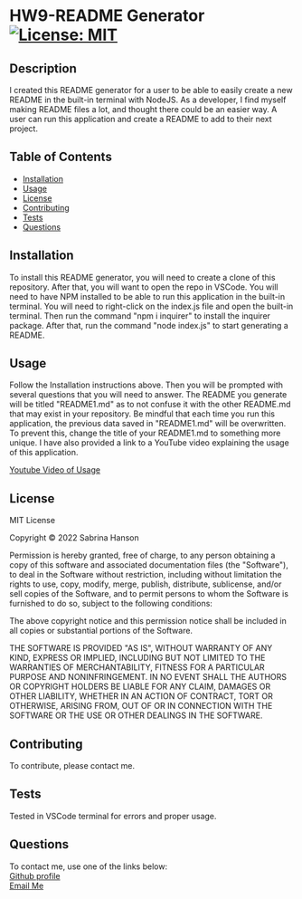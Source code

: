 # HW9-README Generator  [![License: MIT](https://img.shields.io/badge/License-MIT-yellow.svg)](https://opensource.org/licenses/MIT)

## Description
I created this README generator for a user to be able to easily create a new README in the built-in terminal with NodeJS. As a developer, I find myself making README files a lot, and thought there could be an easier way. A user can run this application and create a README to add to their next project.

## Table of Contents
- [Installation](#installation)
- [Usage](#usage)
- [License](#license)
- [Contributing](#contributing)
- [Tests](#tests)
- [Questions](#questions)

## Installation
To install this README generator, you will need to create a clone of this repository. After that, you will want to open the repo in VSCode. You will need to have NPM installed to be able to run this application in the built-in terminal. You will need to right-click on the index.js file and open the built-in terminal. Then run the command "npm i inquirer" to install the inquirer package. After that, run the command "node index.js" to start generating a README. 

## Usage
Follow the Installation instructions above. Then you will be prompted with several questions that you will need to answer. The README you generate will be titled "README1.md" as to not confuse it with the other README.md that may exist in your repository. Be mindful that each time you run this application, the previous data saved in "README1.md" will be overwritten. To prevent this, change the title of your README1.md to something more unique. I have also provided a link to a YouTube video explaining the usage of this application.

[Youtube Video of Usage](https://youtu.be/qEkA4k5-JC4)

## License
MIT License

Copyright &copy; 2022 Sabrina Hanson

Permission is hereby granted, free of charge, to any person obtaining a copy
of this software and associated documentation files (the "Software"), to deal
in the Software without restriction, including without limitation the rights
to use, copy, modify, merge, publish, distribute, sublicense, and/or sell
copies of the Software, and to permit persons to whom the Software is
furnished to do so, subject to the following conditions:

The above copyright notice and this permission notice shall be included in all
copies or substantial portions of the Software.

THE SOFTWARE IS PROVIDED "AS IS", WITHOUT WARRANTY OF ANY KIND, EXPRESS OR
IMPLIED, INCLUDING BUT NOT LIMITED TO THE WARRANTIES OF MERCHANTABILITY,
FITNESS FOR A PARTICULAR PURPOSE AND NONINFRINGEMENT. IN NO EVENT SHALL THE
AUTHORS OR COPYRIGHT HOLDERS BE LIABLE FOR ANY CLAIM, DAMAGES OR OTHER
LIABILITY, WHETHER IN AN ACTION OF CONTRACT, TORT OR OTHERWISE, ARISING FROM,
OUT OF OR IN CONNECTION WITH THE SOFTWARE OR THE USE OR OTHER DEALINGS IN THE
SOFTWARE.

## Contributing
To contribute, please contact me.

## Tests
Tested in VSCode terminal for errors and proper usage.

## Questions
To contact me, use one of the links below:  
[Github profile](https://www.github.com/sabhanson)  
[Email Me](mailto:sabhanson7@gmail.com)
